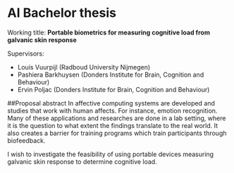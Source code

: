 # AI Bachelor thesis
Working title: **Portable biometrics for measuring cognitive load from galvanic skin response**

Supervisors: 

* Louis Vuurpijl (Radboud University Nijmegen)
* Pashiera Barkhuysen (Donders Institute for Brain, Cognition and Behaviour)
* Ervin Poljac (Donders Institute for Brain, Cognition and Behaviour)

##Proposal abstract
In affective computing systems are developed and studies that work with human affects. For instance, emotion recognition. Many of these applications and researches are done in a lab setting, where it is the question to what extent the findings translate to the real world. It also creates a barrier for training programs which train participants through biofeedback.

I wish to investigate the feasibility of using portable devices measuring galvanic skin response to determine cognitive load.